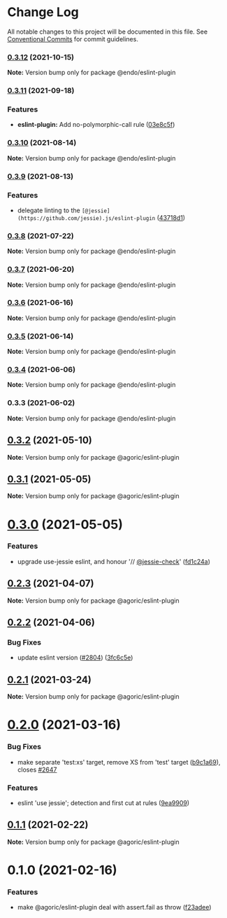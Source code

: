 # Change Log

All notable changes to this project will be documented in this file.
See [Conventional Commits](https://conventionalcommits.org) for commit guidelines.

### [0.3.12](https://github.com/endojs/endo/compare/@endo/eslint-plugin@0.3.11...@endo/eslint-plugin@0.3.12) (2021-10-15)

**Note:** Version bump only for package @endo/eslint-plugin





### [0.3.11](https://github.com/endojs/endo/compare/@endo/eslint-plugin@0.3.10...@endo/eslint-plugin@0.3.11) (2021-09-18)


### Features

* **eslint-plugin:** Add no-polymorphic-call rule ([03e8c5f](https://github.com/endojs/endo/commit/03e8c5f566a52d9d6e7fb9d876a67347ecf37324))



### [0.3.10](https://github.com/endojs/endo/compare/@endo/eslint-plugin@0.3.9...@endo/eslint-plugin@0.3.10) (2021-08-14)

**Note:** Version bump only for package @endo/eslint-plugin





### [0.3.9](https://github.com/endojs/endo/compare/@endo/eslint-plugin@0.3.8...@endo/eslint-plugin@0.3.9) (2021-08-13)


### Features

* delegate linting to the `[@jessie](https://github.com/jessie).js/eslint-plugin` ([43718d1](https://github.com/endojs/endo/commit/43718d150a86f2cfc3e9115a0b1935378ffe7c15))



### [0.3.8](https://github.com/endojs/endo/compare/@endo/eslint-plugin@0.3.7...@endo/eslint-plugin@0.3.8) (2021-07-22)

**Note:** Version bump only for package @endo/eslint-plugin





### [0.3.7](https://github.com/endojs/endo/compare/@endo/eslint-plugin@0.3.6...@endo/eslint-plugin@0.3.7) (2021-06-20)

**Note:** Version bump only for package @endo/eslint-plugin





### [0.3.6](https://github.com/endojs/endo/compare/@endo/eslint-plugin@0.3.5...@endo/eslint-plugin@0.3.6) (2021-06-16)

**Note:** Version bump only for package @endo/eslint-plugin





### [0.3.5](https://github.com/endojs/endo/compare/@endo/eslint-plugin@0.3.4...@endo/eslint-plugin@0.3.5) (2021-06-14)

**Note:** Version bump only for package @endo/eslint-plugin





### [0.3.4](https://github.com/endojs/endo/compare/@endo/eslint-plugin@0.3.3...@endo/eslint-plugin@0.3.4) (2021-06-06)

**Note:** Version bump only for package @endo/eslint-plugin





### 0.3.3 (2021-06-02)

**Note:** Version bump only for package @endo/eslint-plugin





## [0.3.2](https://github.com/Agoric/agoric-sdk/compare/@agoric/eslint-plugin@0.3.1...@agoric/eslint-plugin@0.3.2) (2021-05-10)

**Note:** Version bump only for package @agoric/eslint-plugin





## [0.3.1](https://github.com/Agoric/agoric-sdk/compare/@agoric/eslint-plugin@0.3.0...@agoric/eslint-plugin@0.3.1) (2021-05-05)

**Note:** Version bump only for package @agoric/eslint-plugin





# [0.3.0](https://github.com/Agoric/agoric-sdk/compare/@agoric/eslint-plugin@0.2.3...@agoric/eslint-plugin@0.3.0) (2021-05-05)


### Features

* upgrade use-jessie eslint, and honour '// [@jessie-check](https://github.com/jessie-check)' ([fd1c24a](https://github.com/Agoric/agoric-sdk/commit/fd1c24a84584f6b5f7b7d5e8b21d756464db05b6))





## [0.2.3](https://github.com/Agoric/agoric-sdk/compare/@agoric/eslint-plugin@0.2.2...@agoric/eslint-plugin@0.2.3) (2021-04-07)

**Note:** Version bump only for package @agoric/eslint-plugin





## [0.2.2](https://github.com/Agoric/agoric-sdk/compare/@agoric/eslint-plugin@0.2.1...@agoric/eslint-plugin@0.2.2) (2021-04-06)


### Bug Fixes

* update eslint version ([#2804](https://github.com/Agoric/agoric-sdk/issues/2804)) ([3fc6c5e](https://github.com/Agoric/agoric-sdk/commit/3fc6c5e593f7cdcf5f908365c29cc469e309229d))





## [0.2.1](https://github.com/Agoric/agoric-sdk/compare/@agoric/eslint-plugin@0.2.0...@agoric/eslint-plugin@0.2.1) (2021-03-24)

**Note:** Version bump only for package @agoric/eslint-plugin





# [0.2.0](https://github.com/Agoric/agoric-sdk/compare/@agoric/eslint-plugin@0.1.1...@agoric/eslint-plugin@0.2.0) (2021-03-16)


### Bug Fixes

* make separate 'test:xs' target, remove XS from 'test' target ([b9c1a69](https://github.com/Agoric/agoric-sdk/commit/b9c1a6987093fc8e09e8aba7acd2a1618413bac8)), closes [#2647](https://github.com/Agoric/agoric-sdk/issues/2647)


### Features

* eslint 'use jessie'; detection and first cut at rules ([9ea9909](https://github.com/Agoric/agoric-sdk/commit/9ea99097336ade6bb5645b06a1714e38c7185864))





## [0.1.1](https://github.com/Agoric/agoric-sdk/compare/@agoric/eslint-plugin@0.1.0...@agoric/eslint-plugin@0.1.1) (2021-02-22)

**Note:** Version bump only for package @agoric/eslint-plugin





# 0.1.0 (2021-02-16)


### Features

* make @agoric/eslint-plugin deal with assert.fail as throw ([f23adee](https://github.com/Agoric/agoric-sdk/commit/f23adee512aec50788d9c9efed1cea9d774dfe8f))
